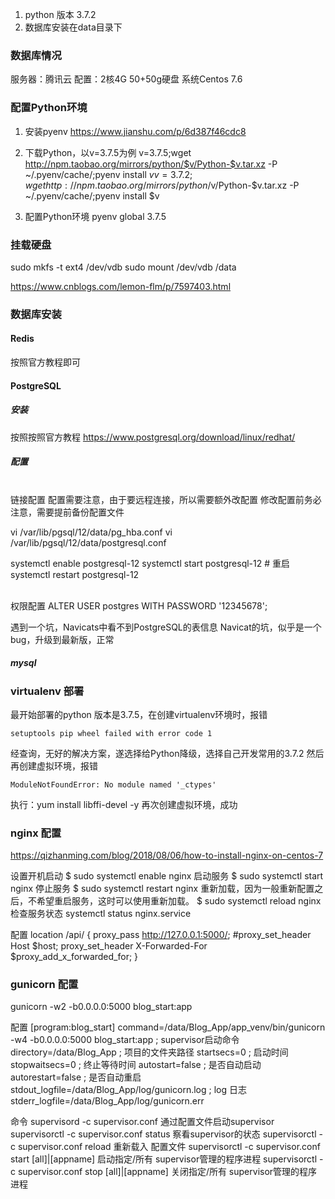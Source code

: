 1. python 版本 3.7.2
2. 数据库安装在data目录下

### 数据库情况
服务器：腾讯云
配置：2核4G 50+50g硬盘
系统Centos 7.6


### 配置Python环境
1. 安装pyenv
https://www.jianshu.com/p/6d387f46cdc8

2. 下载Python，以v=3.7.5为例
v=3.7.5;wget http://npm.taobao.org/mirrors/python/$v/Python-$v.tar.xz -P ~/.pyenv/cache/;pyenv install $v
v=3.7.2;wget http://npm.taobao.org/mirrors/python/$v/Python-$v.tar.xz -P ~/.pyenv/cache/;pyenv install $v

3. 配置Python环境
pyenv global 3.7.5 


### 挂载硬盘
sudo mkfs -t ext4 /dev/vdb
sudo mount /dev/vdb /data


https://www.cnblogs.com/lemon-flm/p/7597403.html


### 数据库安装

#### Redis
按照官方教程即可

#### PostgreSQL

##### 安装
按照按照官方教程
https://www.postgresql.org/download/linux/redhat/

##### 配置

<br>链接配置
配置需要注意，由于要远程连接，所以需要额外改配置
修改配置前务必注意，需要提前备份配置文件

vi /var/lib/pgsql/12/data/pg_hba.conf
vi /var/lib/pgsql/12/data/postgresql.conf

systemctl enable postgresql-12
systemctl start postgresql-12  # 重启
systemctl restart postgresql-12

<br>权限配置
ALTER USER postgres WITH PASSWORD '12345678';

遇到一个坑，Navicats中看不到PostgreSQL的表信息
Navicat的坑，似乎是一个bug，升级到最新版，正常


##### mysql

### virtualenv 部署
最开始部署的python 版本是3.7.5，在创建virtualenv环境时，报错
~~~
setuptools pip wheel failed with error code 1
~~~
经查询，无好的解决方案，遂选择给Python降级，选择自己开发常用的3.7.2
然后再创建虚拟环境，报错
~~~
ModuleNotFoundError: No module named '_ctypes'
~~~
执行：yum install libffi-devel -y
再次创建虚拟环境，成功

### nginx 配置

https://qizhanming.com/blog/2018/08/06/how-to-install-nginx-on-centos-7

设置开机启动
$ sudo systemctl enable nginx
启动服务
$ sudo systemctl start nginx
停止服务
$ sudo systemctl restart nginx
重新加载，因为一般重新配置之后，不希望重启服务，这时可以使用重新加载。
$ sudo systemctl reload nginx
检查服务状态
systemctl status nginx.service

配置
location /api/ {
    proxy_pass http://127.0.0.1:5000/;
    #proxy_set_header Host $host;
    proxy_set_header X-Forwarded-For $proxy_add_x_forwarded_for;
}


### gunicorn 配置

gunicorn -w2 -b0.0.0.0:5000 blog_start:app

配置
[program:blog_start]
command=/data/Blog_App/app_venv/bin/gunicorn -w4 -b0.0.0.0:5000 blog_start:app    ; supervisor启动命令
directory=/data/Blog_App                                                 ; 项目的文件夹路径
startsecs=0                                                                             ; 启动时间
stopwaitsecs=0                                                                          ; 终止等待时间
autostart=false                                                                         ; 是否自动启动
autorestart=false                                                                       ; 是否自动重启
stdout_logfile=/data/Blog_App/log/gunicorn.log                           ; log 日志
stderr_logfile=/data/Blog_App/log/gunicorn.err

命令
supervisord -c supervisor.conf                             通过配置文件启动supervisor
supervisorctl -c supervisor.conf status                    察看supervisor的状态
supervisorctl -c supervisor.conf reload                    重新载入 配置文件
supervisorctl -c supervisor.conf start [all]|[appname]     启动指定/所有 supervisor管理的程序进程
supervisorctl -c supervisor.conf stop [all]|[appname]      关闭指定/所有 supervisor管理的程序进程
